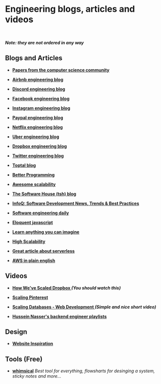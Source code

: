 # Engineering blogs, articles and videos



<br />

***Note: they are not ordered in any way***


## Blogs and Articles
* **[Papers from the computer science community](https://github.com/papers-we-love/papers-we-love)**

* **[Airbnb engineering blog](https://medium.com/airbnb-engineering)**

* **[Discord engineering blog](https://blog.discord.com/tagged/engineering)**

* **[Facebook engineering blog](https://engineering.fb.com)**

* **[Instagram engineering blog](https://instagram-engineering.com)**

* **[Paypal engineering blog](https://medium.com/paypal-engineering)**

* **[Netflix engineering blog](https://netflixtechblog.com)**

* **[Uber engineering blog](https://eng.uber.com)**

* **[Dropbox engineering blog](https://dropbox.tech)**

* **[Twitter engineering blog](https://blog.twitter.com/engineering/en_us.html)**

* **[Toptal blog](https://www.toptal.com/developers/blog)**

* **[Better Programming](https://betterprogramming.pub)**

* **[Awesome scalability](http://awesome-scalability.com)**

* **[The Software House (tsh) blog](https://tsh.io/blog/)**

* **[InfoQ: Software Development News, Trends & Best Practices](https://www.infoq.com)**

* **[Software engineering daily](https://softwareengineeringdaily.com)**

* **[Eloquent javascript](https://eloquentjavascript.net/)**

* **[Learn anything you can imagine](https://www.tutorialspoint.com/tutorialslibrary.htm)**

* **[High Scalability](http://highscalability.com)**

* **[Great article about serverless](https://martinfowler.com/articles/serverless.html)**

* **[AWS in plain english](https://aws.plainenglish.io)**

## Videos

* **[How We've Scaled Dropbox
](https://www.youtube.com/watch?v=PE4gwstWhmc)** ***(You should watch this)***

* **[Scaling Pinterest](https://www.youtube.com/watch?v=GW2cnp2tdh8)**

* **[Scaling Databases - Web Development
](https://www.youtube.com/watch?v=dkhOZOmV7Fo)** ***(Simple and nice short video)***

* **[Hussein Nasser's backend engineer playlists](https://www.husseinnasser.com/p/software-engineering-videos.html)**

## Design

* **[Website Inspiration](https://onepagelove.com)**

## Tools (Free)

* **[whimsical](https://whimsical.com)**
  *Best tool for everything, flowsharts for desinging a system, sticky notes and more...*
  
 
